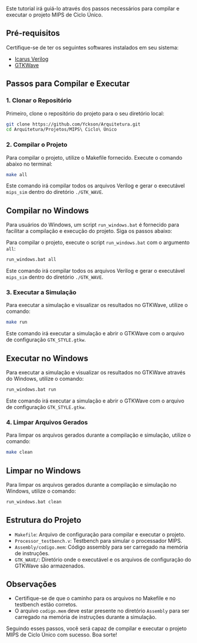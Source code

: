 Este tutorial irá guiá-lo através dos passos necessários para compilar e executar o projeto MIPS de Ciclo Único.

## Pré-requisitos

Certifique-se de ter os seguintes softwares instalados em seu sistema:
- [Icarus Verilog](https://steveicarus.github.io/iverilog/usage/installation.html)
- [GTKWave](http://gtkwave.sourceforge.net/)

## Passos para Compilar e Executar

### 1. Clonar o Repositório

Primeiro, clone o repositório do projeto para o seu diretório local:

```sh
git clone https://github.com/Yckson/Arquitetura.git
cd Arquitetura/Projetos/MIPS\ Ciclo\ Único
```

### 2. Compilar o Projeto

Para compilar o projeto, utilize o Makefile fornecido. Execute o comando abaixo no terminal:

```sh
make all
```

Este comando irá compilar todos os arquivos Verilog e gerar o executável `mips_sim` dentro do diretório `./GTK_WAVE`.

## Compilar no Windows

Para usuários do Windows, um script `run_windows.bat` é fornecido para facilitar a compilação e execução do projeto. Siga os passos abaixo:

Para compilar o projeto, execute o script `run_windows.bat` com o argumento `all`:

```sh
run_windows.bat all
```

Este comando irá compilar todos os arquivos Verilog e gerar o executável `mips_sim` dentro do diretório `./GTK_WAVE`.

### 3. Executar a Simulação

Para executar a simulação e visualizar os resultados no GTKWave, utilize o comando:

```sh
make run
```

Este comando irá executar a simulação e abrir o GTKWave com o arquivo de configuração `GTK_STYLE.gtkw`.

## Executar no Windows

Para executar a simulação e visualizar os resultados no GTKWave através do Windows, utilize o comando:

```sh
run_windows.bat run
```

Este comando irá executar a simulação e abrir o GTKWave com o arquivo de configuração `GTK_STYLE.gtkw`.

### 4. Limpar Arquivos Gerados

Para limpar os arquivos gerados durante a compilação e simulação, utilize o comando:

```sh
make clean
```

## Limpar no Windows

Para limpar os arquivos gerados durante a compilação e simulação no Windows, utilize o comando:

```sh
run_windows.bat clean
```

## Estrutura do Projeto

- `Makefile`: Arquivo de configuração para compilar e executar o projeto.
- `Processor_testbench.v`: Testbench para simular o processador MIPS.
- `Assembly/codigo.mem`: Código assembly para ser carregado na memória de instruções.
- `GTK_WAVE/`: Diretório onde o executável e os arquivos de configuração do GTKWave são armazenados.

## Observações

- Certifique-se de que o caminho para os arquivos no Makefile e no testbench estão corretos.
- O arquivo `codigo.mem` deve estar presente no diretório `Assembly` para ser carregado na memória de instruções durante a simulação.

Seguindo esses passos, você será capaz de compilar e executar o projeto MIPS de Ciclo Único com sucesso. Boa sorte!
